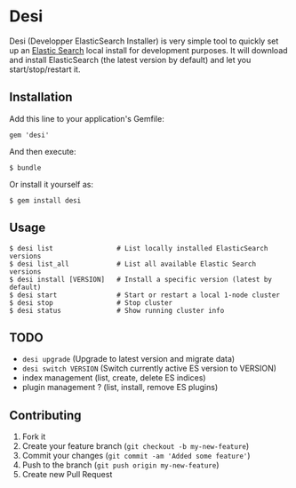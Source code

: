 # Desi

Desi (Developper ElasticSearch Installer) is very simple tool to quickly set up
an [Elastic Search](http://www.elasticsearch.org/) local install for
development purposes. It will download and install ElasticSearch (the latest
version by default) and let you start/stop/restart it.

## Installation

Add this line to your application's Gemfile:

    gem 'desi'

And then execute:

    $ bundle

Or install it yourself as:

    $ gem install desi

## Usage

    $ desi list                # List locally installed ElasticSearch versions
    $ desi list_all            # List all available Elastic Search versions
    $ desi install [VERSION]   # Install a specific version (latest by default)
    $ desi start               # Start or restart a local 1-node cluster
    $ desi stop                # Stop cluster
    $ desi status              # Show running cluster info

## TODO

  * `desi upgrade` (Upgrade to latest version and migrate data)
  * `desi switch VERSION` (Switch currently active ES version to VERSION)
  * index management (list, create, delete ES indices)
  * plugin management ? (list, install, remove ES plugins)

## Contributing

1. Fork it
2. Create your feature branch (`git checkout -b my-new-feature`)
3. Commit your changes (`git commit -am 'Added some feature'`)
4. Push to the branch (`git push origin my-new-feature`)
5. Create new Pull Request
